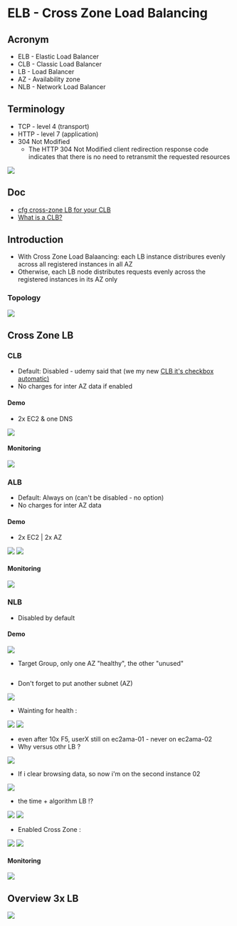 # ELB - Cross Zone Load Balancing

## Acronym
* ELB - Elastic Load Balancer
* CLB - Classic Load Balancer
* LB - Load Balancer
* AZ - Availability zone
* NLB - Network Load Balancer

## Terminology
* TCP - level 4 (transport)
* HTTP - level 7 (application)
* 304 Not Modified
    * The HTTP 304 Not Modified client redirection response code indicates that there is no need to retransmit the requested resources

[<img src="https://i.imgur.com/o6gzlj2.png">](https://i.imgur.com/o6gzlj2.png)

## Doc
* [cfg cross-zone LB for your CLB](https://docs.aws.amazon.com/elasticloadbalancing/latest/classic/enable-disable-crosszone-lb.html?icmpid=docs_elb_console)
* [What is a CLB?](https://docs.aws.amazon.com/elasticloadbalancing/latest/classic/enable-disable-crosszone-lb.html?icmpid=docs_elb_console)

## Introduction
* With Cross Zone Load Balaancing: each LB instance distribures evenly across all registered instances in all AZ
* Otherwise, each LB node distributes requests evenly across the registered instances in its AZ only


### Topology
[<img src="https://i.imgur.com/Vh66Qn9.png">](https://i.imgur.com/Vh66Qn9.png)

## Cross Zone LB
### CLB
* Default: Disabled - udemy said that (we my new [CLB it's checkbox automatic)](https://i.imgur.com/mYDrn8F.png)
* No charges for inter AZ data if enabled

#### Demo
* 2x EC2 & one DNS

[<img src="https://i.imgur.com/HZOEJ7E.png">](https://i.imgur.com/HZOEJ7E.png)

#### Monitoring
[<img src="https://i.imgur.com/LVRRoRd.png">](https://i.imgur.com/LVRRoRd.png)

### ALB
* Default: Always on (can't be disabled - no option)
* No charges for inter AZ data

#### Demo
* 2x EC2 | 2x AZ

[<img src="https://i.imgur.com/KnajrfC.png">](https://i.imgur.com/KnajrfC.png)
[<img src="https://i.imgur.com/d7yorW4.png">](https://i.imgur.com/d7yorW4.png)

#### Monitoring
[<img src="https://i.imgur.com/128G39F.png">](https://i.imgur.com/128G39F.png)

### NLB
* Disabled by default

#### Demo
[<img src="https://i.imgur.com/jrOBK1t.png">](https://i.imgur.com/jrOBK1t.png)

* Target Group, only one AZ "healthy", the other "unused"

[<img scr="https://i.imgur.com/GXNhf2N.png">](https://i.imgur.com/GXNhf2N.png)

* Don't forget to put another subnet (AZ)

[<img src="https://i.imgur.com/Vl94QSa.png">](https://i.imgur.com/Vl94QSa.png)

* Wainting for health :

[<img src="https://i.imgur.com/JDUKBVl.png">](https://i.imgur.com/JDUKBVl.png)
[<img src="https://i.imgur.com/SpFZKE9.png">](https://i.imgur.com/SpFZKE9.png)

* even after 10x F5, userX still on ec2ama-01 - never on ec2ama-02
* Why versus othr LB ?

[<img src="https://i.imgur.com/iR2XW1l.png">](https://i.imgur.com/iR2XW1l.png)

* If i clear browsing data, so now i'm on the second instance 02

[<img src="https://i.imgur.com/5VMiRo6.png">](https://i.imgur.com/5VMiRo6.png)

* the time + algorithm LB !?

[<img src="https://i.imgur.com/nxOjFVz.png">](https://i.imgur.com/nxOjFVz.png)
[<img src="https://i.imgur.com/6eTKhuo.png">](https://i.imgur.com/6eTKhuo.png)

* Enabled Cross Zone :

[<img src="https://i.imgur.com/qLu9MYF.png">](https://i.imgur.com/qLu9MYF.png)
[<img src="https://i.imgur.com/k6rPSuU.png">](https://i.imgur.com/k6rPSuU.png)

#### Monitoring
[<img src="https://i.imgur.com/Ew6nJI4.png">](https://i.imgur.com/Ew6nJI4.png)

## Overview 3x LB 
[<img src="https://i.imgur.com/fTjVa7D.png">](https://i.imgur.com/fTjVa7D.png)

